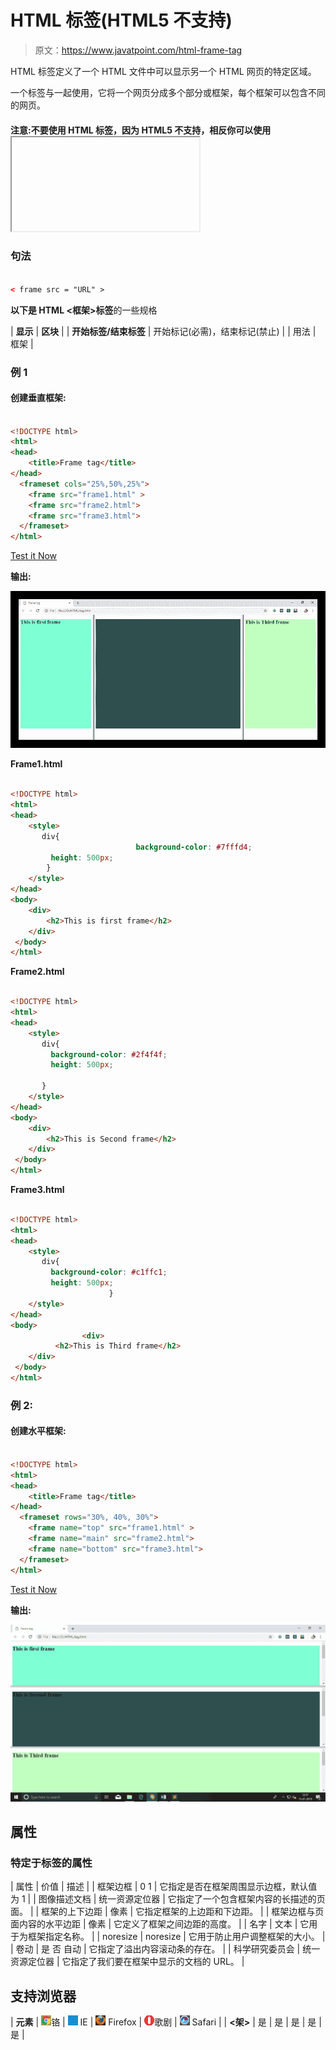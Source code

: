 # HTML 标签(HTML5 不支持)

> 原文：<https://www.javatpoint.com/html-frame-tag>

HTML 标签定义了一个 HTML 文件中可以显示另一个 HTML 网页的特定区域。

一个标签与一起使用，它将一个网页分成多个部分或框架，每个框架可以包含不同的网页。

#### 注意:不要使用 HTML 标签，因为 HTML5 不支持，相反你可以使用<iframe>或<div>搭配 CSS，在 HTML 中达到类似的效果。</div></iframe>

### 句法

```html

< frame src = "URL" >

```

**以下是 HTML <框架>标签**的一些规格

| **显示** | **区块** |
| **开始标签/结束标签** | 开始标记(必需)，结束标记(禁止) |
| 用法 | 框架 |

### 例 1

#### 创建垂直框架:

```html

<!DOCTYPE html>
<html>
<head>
	<title>Frame tag</title>
</head>
  <frameset cols="25%,50%,25%">
  	<frame src="frame1.html" >
  	<frame src="frame2.html">	
  	<frame src="frame3.html">
  </frameset>
</html>

```

[Test it Now](https://www.javatpoint.com/oprweb/test.jsp?filename=htmlframetag)

**输出:**

![HTML frame tag](img/d4f687dacbd43569b4ddf24893683f4e.png)

**Frame1.html**

```html

<!DOCTYPE html>
<html>
<head>
	<style>
	   div{
                            background-color: #7fffd4; 
	   	 height: 500px;
	   	}
	</style>
</head>
<body>
	<div>
		<h2>This is first frame</h2>
	</div>
 </body>
</html>

```

**Frame2.html**

```html

<!DOCTYPE html>
<html>
<head>
	<style>
	   div{
	   	 background-color: #2f4f4f; 
	   	 height: 500px;

	   }
	</style>
</head>
<body>
	<div>
		<h2>This is Second frame</h2>
	</div>
 </body>
</html>

```

**Frame3.html**

```html

<!DOCTYPE html>
<html>
<head>
	<style>
	   div{
	   	 background-color: #c1ffc1; 
	   	 height: 500px;
                      }
	</style>
</head>
<body>
                <div>
	      <h2>This is Third frame</h2>
	</div>
 </body>
</html>

```

### 例 2:

#### 创建水平框架:

```html

<!DOCTYPE html>
<html>
<head>
	<title>Frame tag</title>
</head>
  <frameset rows="30%, 40%, 30%">
  	<frame name="top" src="frame1.html" >
  	<frame name="main" src="frame2.html">	
  	<frame name="bottom" src="frame3.html">
  </frameset>
</html>

```

[Test it Now](https://www.javatpoint.com/oprweb/test.jsp?filename=htmlframetag2)

**输出:**

![HTML frame tag](img/7a030f66d66d4891d27490770024a165.png)

## 属性

### 特定于标签的属性

| 属性 | 价值 | 描述 |
| 框架边框 | 0
1 | 它指定是否在框架周围显示边框，默认值为 1 |
| 图像描述文档 | 统一资源定位器 | 它指定了一个包含框架内容的长描述的页面。 |
| 框架的上下边距 | 像素 | 它指定框架的上边距和下边距。 |
| 框架边框与页面内容的水平边距 | 像素 | 它定义了框架之间边距的高度。 |
| 名字 | 文本 | 它用于为框架指定名称。 |
| noresize | noresize | 它用于防止用户调整框架的大小。 |
| 卷动 | 是
否
自动 | 它指定了溢出内容滚动条的存在。 |
| 科学研究委员会 | 统一资源定位器 | 它指定了我们要在框架中显示的文档的 URL。 |

## 支持浏览器

| **元素** | ![chrome browser](img/4fbdc93dc2016c5049ed108e7318df19.png)铬 | ![ie browser](img/83dd23df1fe8373fd5bf054b2c1dd88b.png) IE | ![firefox browser](img/4f001fff393888a8a807ed29b28145d1.png) Firefox | ![opera browser](img/6cad4a592cc69a052056a0577b4aac65.png)歌剧 | ![safari browser](img/a0f6a9711a92203c5dc5c127fe9c9fca.png) Safari |
| **<架>** | 是 | 是 | 是 | 是 | 是 |